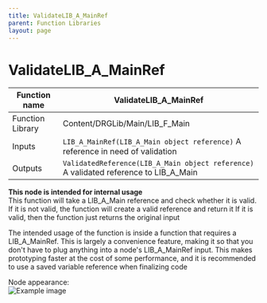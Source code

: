 ```yaml
---
title: ValidateLIB_A_MainRef
parent: Function Libraries
layout: page
---
```


# ValidateLIB_A_MainRef

| Function name | ValidateLIB_A_MainRef |
| --- | --- |
| Function Library | Content/DRGLib/Main/LIB_F_Main |
| Inputs | `LIB_A_MainRef(LIB_A_Main object reference)` A reference in need of validation |
| Outputs | `ValidatedReference(LIB_A_Main object reference)` A validated reference to LIB_A_Main |

**This node is intended for internal usage**  
This function will take a LIB_A_Main reference and check whether it is valid. If it is not valid, the function will create a valid reference and return it
If it is valid, then the function just returns the original input

The intended usage of the function is inside a function that requires a LIB_A_MainRef. This is largely a convenience feature, making it so that you don't have to plug anything into a node's LIB_A_MainRef input. This makes prototyping faster at the cost of some performance, and it is recommended to use a saved variable reference when finalizing code

Node appearance:  
![Example image](/DRGLib/Media/FullDocs/FunctionLibs/Uncategorized/ValidateLIB_A_MainRefImage.png)
